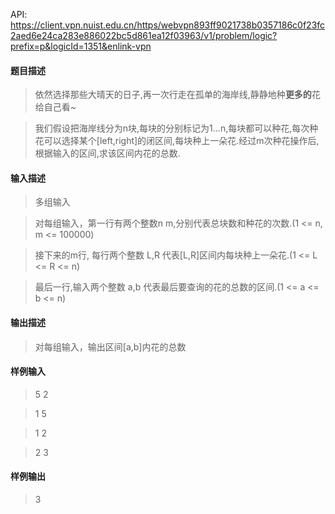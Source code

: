API: https://client.vpn.nuist.edu.cn/https/webvpn893ff9021738b0357186c0f23fc2aed6e24ca283e886022bc5d861ea12f03963/v1/problem/logic?prefix=p&logicId=1351&enlink-vpn

#### 题目描述
> 依然选择那些大晴天的日子,再一次行走在孤单的海岸线,静静地种**更多的**花给自己看~

> 我们假设把海岸线分为n块,每块的分别标记为1...n,每块都可以种花,每次种花可以选择某个[left,right]的闭区间,每块种上一朵花.经过m次种花操作后,根据输入的区间,求该区间内花的总数.
#### 输入描述
> 多组输入

> 对每组输入，第一行有两个整数n m,分别代表总块数和种花的次数.(1 <= n, m <= 100000)

> 接下来的m行, 每行两个整数 L,R 代表[L,R]区间内每块种上一朵花.(1 <= L <= R <= n)

> 最后一行,输入两个整数 a,b 代表最后要查询的花的总数的区间.(1 <= a <= b <= n)
#### 输出描述
> 对每组输入，输出区间[a,b]内花的总数
#### 样例输入
> 5 2

> 1 5

> 1 2

> 2 3
#### 样例输出
> 3
